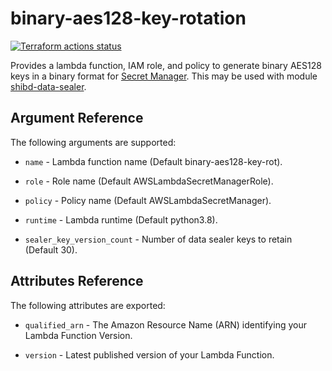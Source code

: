 # binary-aes128-key-rotation

[![Terraform actions status](https://github.com/techservicesillinois/terraform-aws-binary-aes128-key-rotation/workflows/terraform/badge.svg)](https://github.com/techservicesillinois/terraform-aws-binary-aes128-key-rotation/actions)

Provides a lambda function, IAM role, and policy to generate binary AES128 keys in a binary format
for [Secret Manager](https://aws.amazon.com/secrets-manager/). This
may be used with module
[shibd-data-sealer](https://github.com/techservicesillinois/terraform-aws-shibd-data-sealer).

Argument Reference
-----------------

The following arguments are supported:

* `name` - Lambda function name (Default binary-aes128-key-rot).

* `role` - Role name (Default AWSLambdaSecretManagerRole).

* `policy` - Policy name (Default AWSLambdaSecretManager).

* `runtime` - Lambda runtime (Default python3.8).

* `sealer_key_version_count` - Number of data sealer keys to retain (Default 30).

Attributes Reference
--------------------

The following attributes are exported:

* `qualified_arn` - The Amazon Resource Name (ARN) identifying your
Lambda Function Version.

* `version` - Latest published version of your Lambda Function.
